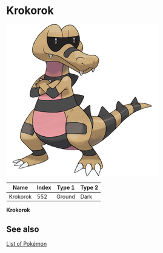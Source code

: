 # Krokorok


![Krokorok](images/552.png)

| **Name** | **Index** | **Type 1** | **Type 2** |
|----|----|----|----|
| Krokorok | 552 | Ground | Dark  |

**Krokorok** 

## See also

[List of Pokémon](../pokemon.md)
